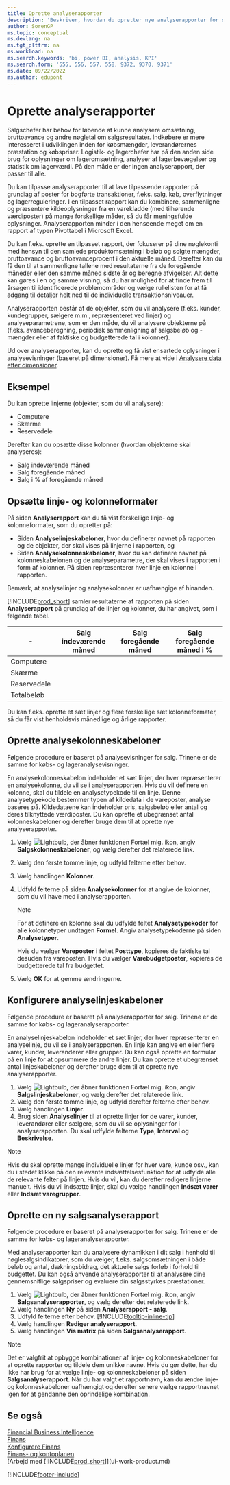 ```yaml
---
title: Oprette analyserapporter
description: 'Beskriver, hvordan du opretter nye analyserapporter for salg, køb og lager og opretter analyseskabeloner.'
author: SorenGP
ms.topic: conceptual
ms.devlang: na
ms.tgt_pltfrm: na
ms.workload: na
ms.search.keywords: 'bi, power BI, analysis, KPI'
ms.search.form: '555, 556, 557, 558, 9372, 9370, 9371'
ms.date: 09/22/2022
ms.author: edupont
---
```

# <a name="create-analysis-reports"></a><a name="create-analysis-reports"></a><a name="create-analysis-reports"></a>Oprette analyserapporter

Salgschefer har behov for løbende at kunne analysere omsætning, bruttoavance og andre nøgletal om salgsresultater. Indkøbere er mere interesseret i udviklingen inden for købsmængder, leverandørernes præstation og købspriser. Logistik- og lagerchefer har på den anden side brug for oplysninger om lageromsætning, analyser af lagerbevægelser og statistik om lagerværdi. På den måde er der ingen analyserapport, der passer til alle.

Du kan tilpasse analyserapporter til at lave tilpassende rapporter på grundlag af poster for bogførte transaktioner, f.eks. salg, køb, overflytninger og lagerreguleringer. I en tilpasset rapport kan du kombinere, sammenligne og præsentere kildeoplysninger fra en varekladde (med tilhørende værdiposter) på mange forskellige måder, så du får meningsfulde oplysninger. Analyserapporten minder i den henseende meget om en rapport af typen Pivottabel i Microsoft Excel.  

Du kan f.eks. oprette en tilpasset rapport, der fokuserer på dine nøglekonti med hensyn til den samlede produktomsætning i beløb og solgte mængder, bruttoavance og bruttoavanceprocent i den aktuelle måned. Derefter kan du få den til at sammenligne tallene med resultaterne fra de foregående måneder eller den samme måned sidste år og beregne afvigelser. Alt dette kan gøres i en og samme visning, så du har mulighed for at finde frem til årsagen til identificerede problemområder og vælge rullelisten for at få adgang til detaljer helt ned til de individuelle transaktionsniveauer.  

Analyserapporten består af de objekter, som du vil analysere (f.eks. kunder, kundegrupper, sælgere m.m., repræsenteret ved linjer) og analyseparametrene, som er den måde, du vil analysere objekterne på (f.eks. avanceberegning, periodisk sammenligning af salgsbeløb og -mængder eller af faktiske og budgetterede tal i kolonner). 

Ud over analyserapporter, kan du oprette og få vist ensartede oplysninger i analysevisninger (baseret på dimensioner). Få mere at vide i [Analysere data efter dimensioner](bi-how-analyze-data-dimension.md).

## <a name="example"></a><a name="example"></a><a name="example"></a>Eksempel

Du kan oprette linjerne (objekter, som du vil analysere):  

- Computere  
- Skærme  
- Reservedele  

Derefter kan du opsætte disse kolonner (hvordan objekterne skal analyseres):  

- Salg indeværende måned  
- Salg foregående måned  
- Salg i % af foregående måned  

## <a name="setting-up-line-and-column-layouts"></a><a name="setting-up-line-and-column-layouts"></a><a name="setting-up-line-and-column-layouts"></a>Opsætte linje- og kolonneformater

På siden **Analyserapport** kan du få vist forskellige linje- og kolonneformater, som du opretter på:

* Siden **Analyselinjeskabeloner**, hvor du definerer navnet på rapporten og de objekter, der skal vises på linjerne i rapporten, og
* Siden **Analysekolonneskabeloner**, hvor du kan definere navnet på kolonneskabelonen og de analyseparametre, der skal vises i rapporten i form af kolonner. På siden repræsenterer hver linje en kolonne i rapporten. 

Bemærk, at analyselinjer og analysekolonner er uafhængige af hinanden.  

[!INCLUDE[prod_short](includes/prod_short.md)] samler resultaterne af rapporten på siden **Analyserapport** på grundlag af de linjer og kolonner, du har angivet, som i følgende tabel.  

|- |Salg indeværende måned|Salg foregående måned|Salg foregående måned i %|  
|-|-|-|-|  
|Computere| | | |  
|Skærme| | | |  
|Reservedele| | | |  
|Totalbeløb| | | |  

Du kan f.eks. oprette et sæt linjer og flere forskellige sæt kolonneformater, så du får vist henholdsvis månedlige og årlige rapporter.

## <a name="set-up-analysis-column-templates"></a><a name="set-up-analysis-column-templates"></a><a name="set-up-analysis-column-templates"></a>Oprette analysekolonneskabeloner

Følgende procedure er baseret på analysevisninger for salg. Trinene er de samme for købs- og lageranalysevisninger.

En analysekolonneskabelon indeholder et sæt linjer, der hver repræsenterer en analysekolonne, du vil se i analyserapporten. Hvis du vil definere en kolonne, skal du tildele en analysetypekode til en linje. Denne analysetypekode bestemmer typen af kildedata i de vareposter, analyse baseres på. Kildedataene kan indeholder pris, salgsbeløb eller antal og deres tilknyttede værdiposter. Du kan oprette et ubegrænset antal kolonneskabeloner og derefter bruge dem til at oprette nye analyserapporter.    

1. Vælg ![Lightbulb, der åbner funktionen Fortæl mig.](media/ui-search/search_small.png "Fortæl mig, hvad du vil foretage dig") ikon, angiv **Salgskolonneskabeloner**, og vælg derefter det relaterede link.  
2. Vælg den første tomme linje, og udfyld felterne efter behov.
3. Vælg handlingen **Kolonner**.  
4. Udfyld felterne på siden **Analysekolonner** for at angive de kolonner, som du vil have med i analyserapporten.  

    > [!NOTE]  
    > For at definere en kolonne skal du udfylde feltet **Analysetypekoder** for alle kolonnetyper undtagen **Formel**. Angiv analysetypekoderne på siden **Analysetyper**.  
    
    Hvis du vælger **Vareposter** i feltet **Posttype**, kopieres de faktiske tal desuden fra vareposten. Hvis du vælger **Varebudgetposter**, kopieres de budgetterede tal fra budgettet.  
5. Vælg **OK** for at gemme ændringerne.  

## <a name="set-up-analysis-line-templates"></a><a name="set-up-analysis-line-templates"></a><a name="set-up-analysis-line-templates"></a>Konfigurere analyselinjeskabeloner

Følgende procedure er baseret på analyserapporter for salg. Trinene er de samme for købs- og lageranalyserapporter.

En analyselinjeskabelon indeholder et sæt linjer, der hver repræsenterer en analyselinje, du vil se i analyserapporten. En linje kan angive en eller flere varer, kunder, leverandører eller grupper. Du kan også oprette en formular på en linje for at opsummere de andre linjer. Du kan oprette et ubegrænset antal linjeskabeloner og derefter bruge dem til at oprette nye analyserapporter.   

1. Vælg ![Lightbulb, der åbner funktionen Fortæl mig.](media/ui-search/search_small.png "Fortæl mig, hvad du vil foretage dig") ikon, angiv **Salgslinjeskabeloner**, og vælg derefter det relaterede link.  
2. Vælg den første tomme linje, og udfyld derefter felterne efter behov.
3. Vælg handlingen **Linjer**.  
4. Brug siden **Analyselinjer** til at oprette linjer for de varer, kunder, leverandører eller sælgere, som du vil se oplysninger for i analyserapporten. Du skal udfylde felterne **Type**, **Interval** og **Beskrivelse**.  

> [!NOTE]  
> Hvis du skal oprette mange individuelle linjer for hver vare, kunde osv., kan du i stedet klikke på den relevante indsættelsesfunktion for at udfylde alle de relevante felter på linjen. Hvis du vil, kan du derefter redigere linjerne manuelt. Hvis du vil indsætte linjer, skal du vælge handlingen **Indsæt varer** eller **Indsæt varegrupper**.  

## <a name="create-a-new-sales-analysis-report"></a><a name="create-a-new-sales-analysis-report"></a><a name="create-a-new-sales-analysis-report"></a>Oprette en ny salgsanalyserapport

Følgende procedure er baseret på analyserapporter for salg. Trinene er de samme for købs- og lageranalyserapporter.

Med analyserapporter kan du analysere dynamikken i dit salg i henhold til nøglesalgsindikatorer, som du vælger, f.eks. salgsomsætningen i både beløb og antal, dækningsbidrag, det aktuelle salgs forløb i forhold til budgettet. Du kan også anvende analyserapporter til at analysere dine gennemsnitlige salgspriser og evaluere din salgsstyrkes præstationer.  

1. Vælg ![Lightbulb, der åbner funktionen Fortæl mig.](media/ui-search/search_small.png "Fortæl mig, hvad du vil foretage dig") ikon, angiv **Salgsanalyserapporter**, og vælg derefter det relaterede link.  
2. Vælg handlingen **Ny** på siden **Analyserapport - salg**.
3. Udfyld felterne efter behov. [!INCLUDE[tooltip-inline-tip](includes/tooltip-inline-tip_md.md)]
4. Vælg handlingen **Rediger analyserapport**.
5. Vælg handlingen **Vis matrix** på siden **Salgsanalyserapport**.  

> [!NOTE]  
> Det er valgfrit at opbygge kombinationer af linje- og kolonneskabeloner for at oprette rapporter og tildele dem unikke navne. Hvis du gør dette, har du ikke har brug for at vælge linje- og kolonneskabeloner på siden **Salgsanalyserapport**. Når du har valgt et rapportnavn, kan du ændre linje- og kolonneskabeloner uafhængigt og derefter senere vælge rapportnavnet igen for at gendanne den oprindelige kombination.

## <a name="see-also"></a><a name="see-also"></a><a name="see-also"></a>Se også

[Financial Business Intelligence](bi.md)  
[Finans](finance.md)  
[Konfigurere Finans](finance-setup-finance.md)  
[Finans- og kontoplanen](finance-general-ledger.md)  
[Arbejd med [!INCLUDE[prod_short](includes/prod_short.md)]](ui-work-product.md)  

[!INCLUDE[footer-include](includes/footer-banner.md)]
